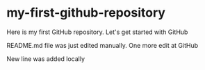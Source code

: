 # my-first-github-repository
Here is my first GitHub repository. Let's get started with GitHub


README.md file was just edited manually. One more edit at GitHub

New line was added locally
